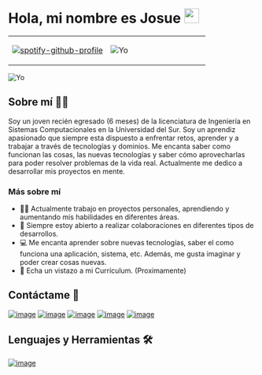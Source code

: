 

<div  width="50">
  <h1> Hola, mi nombre es Josue <img src = "https://raw.githubusercontent.com/MartinHeinz/MartinHeinz/master/wave.gif" width = 30px> </h1>
</div>

<table width="100%"> 
  <tr>
  <td width="50%">
      
[![spotify-github-profile](https://spotify-github-profile.vercel.app/api/view?uid=l6qhuy003w1aj5ir4xsj8b5u5&cover_image=true&theme=novatorem&bar_color=1aaff9&bar_color_cover=false)](https://github.com/kittinan/spotify-github-profile)
    
  </td>
  <td width="50%">
    
![Yo](https://user-images.githubusercontent.com/62231904/137677285-87e5fb63-ff6b-4989-9f10-574201c6ce4a.gif)
    
  </td>
</table> 
  
  
![Yo](https://user-images.githubusercontent.com/62231904/137677285-87e5fb63-ff6b-4989-9f10-574201c6ce4a.gif)



## Sobre mí :technologist:

Soy un joven recién egresado (6 meses) de la licenciatura de Ingeniería en Sistemas Computacionales en la Universidad del Sur. Soy un aprendiz apasionado que siempre esta dispuesto a enfrentar retos, aprender y a trabajar a través de tecnologías y dominios. Me encanta saber como funcionan las cosas, las nuevas tecnologías y saber cómo aprovecharlas para poder resolver problemas de la vida real.  Actualmente me dedico a desarrollar mis proyectos en mente. 

### Más sobre mí
- 👨‍💻 Actualmente trabajo en proyectos personales, aprendiendo y aumentando mis habilidades en diferentes áreas.
- 🤝 Siempre estoy abierto a realizar colaboraciones en diferentes tipos de desarrollos. 
- 💻 Me encanta aprender sobre nuevas tecnologías, saber el como funciona una aplicación, sistema, etc. Además, me gusta imaginar y poder crear cosas nuevas. 
- 📝 Echa un vistazo a mi Currículum. (Proximamente)

## Contáctame 👀
<div >
 
  [![image](https://img.shields.io/badge/Discord-7289da?style=for-the-badge&logo=discord&logoColor=white)](https://discord.gg/DTwxjuPTne)
  [![image](https://img.shields.io/badge/Instagram-E4405F?style=for-the-badge&logo=instagram&logoColor=white)](https://www.instagram.com/josuevrojas/)
  [![image](https://img.shields.io/badge/Telegram-0088cc?style=for-the-badge&logo=telegram&logoColor=white)](https://t.me/JosueAVRojas)
  [![image](https://img.shields.io/badge/Twitter-1DA1F2?style=for-the-badge&logo=twitter&logoColor=white)](https://twitter.com/JosueAVRojas)
  [![image](https://img.shields.io/badge/YouTube-8D2008?style=for-the-badge&logo=youtube&logoColor=white)](https://www.youtube.com/channel/UCIMCjnfeAAxW3WPJeEVYkjA)
  
</div>

## Lenguajes y Herramientas :hammer_and_wrench:
<div>
  
  [![image](https://img.shields.io/badge/HTML5-7289da?style=for-the-badge&logo=html&logoColor=white)](https://discord.gg/DTwxjuPTne)

  
  
</div>
